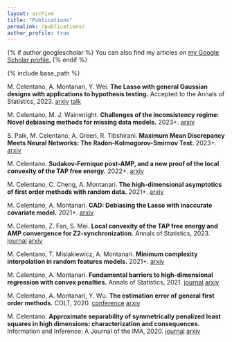 ```yaml
---
layout: archive
title: "Publications"
permalink: /publications/
author_profile: true
---
```


{% if author.googlescholar %}
  You can also find my articles on <u><a href="{{author.googlescholar}}">my Google Scholar profile</a>.</u>
{% endif %}

{% include base_path %}

M. Celentano, A. Montanari, Y. Wei. **The Lasso with general Gaussian designs with applications to hypothesis testing.** Accepted to the Annals of Statistics, 2023. [arxiv](https://arxiv.org/abs/2007.13716) [talk](https://drive.google.com/file/d/1l2yFo5ZIAcNpS_s8t2AXg-1Rz-RAa7fo/view)

M. Celentano, M. J. Wainwright. **Challenges of the inconsistency regime: Novel debiasing methods for missing data models.** 2023+. [arxiv](https://arxiv.org/abs/2309.01362)

S. Paik, M. Celentano, A. Green, R. Tibshirani. **Maximum Mean Discrepancy Meets Neural Networks: The Radon-Kolmogorov-Smirnov Test.** 2023+. [arxiv](https://arxiv.org/abs/2309.02422)

M. Celentano. **Sudakov-Fernique post-AMP, and a new proof of the local convexity of the TAP free energy.** 2022+. [arxiv](https://arxiv.org/abs/2208.09550)

M. Celentano, C. Cheng, A. Montanari. **The high-dimensional asymptotics of first order methods with random data.** 2021+. [arxiv](https://arxiv.org/abs/2112.07572)

M. Celentano, A. Montanari. **CAD: Debiasing the Lasso with inaccurate covariate model.** 2021+. [arxiv](https://arxiv.org/abs/2107.14172)

M. Celentano, Z. Fan, S. Mei. **Local convexity of the TAP free energy and AMP convergence for Z2-synchronization.** Annals of Statistics, 2023. [journal](https://projecteuclid.org/journals/annals-of-statistics/volume-51/issue-2/Local-convexity-of-the-TAP-free-energy-and-AMP-convergence/10.1214/23-AOS2257.short) [arxiv](https://arxiv.org/abs/2106.11428)

M. Celentano, T. Misiakiewicz, A. Montanari. **Minimum complexity interpolation in random features models.** 2021+. [arxiv](https://arxiv.org/abs/2103.15996) 

M. Celentano, A. Montanari. **Fundamental barriers to high-dimensional regression with convex penalties.** Annals of Statistics, 2021. [journal](https://projecteuclid.org/journals/annals-of-statistics/volume-50/issue-1/Fundamental-barriers-to-high-dimensional-regression-with-convex-penalties/10.1214/21-AOS2100.full) [arxiv](https://arxiv.org/abs/1903.10603)

M. Celentano, A. Montanari, Y. Wu. **The estimation error of general first order methods.** COLT, 2020. [conference](https://proceedings.mlr.press/v125/celentano20a) [arxiv](https://arxiv.org/abs/2002.12903)

M. Celentano. **Approximate separability of symmetrically penalized least squares in high dimensions: characterization and consequences.** Information and Inference: A Journal of the IMA, 2020. [journal](https://academic.oup.com/imaiai/article/10/3/1105/6103239) [arxiv](https://arxiv.org/abs/1906.10319) 